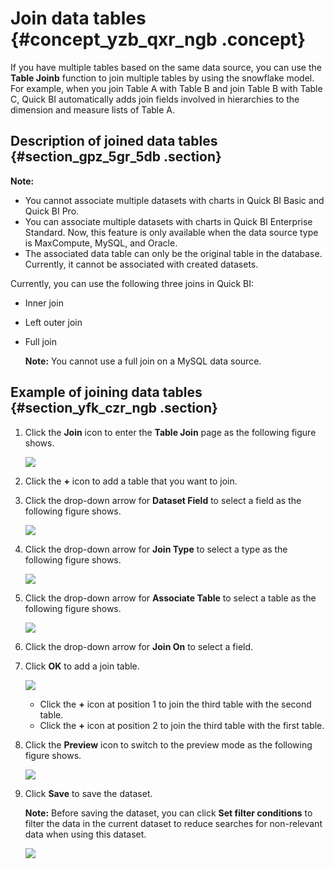 # Join data tables {#concept_yzb_qxr_ngb .concept}

If you have multiple tables based on the same data source, you can use the **Table Joinb** function to join multiple tables by using the snowflake model. For example, when you join Table A with Table B and join Table B with Table C, Quick BI automatically adds join fields involved in hierarchies to the dimension and measure lists of Table A.

## Description of joined data tables {#section_gpz_5gr_5db .section}

**Note:** 

-   You cannot associate multiple datasets with charts in Quick BI Basic and Quick BI Pro.
-   You can associate multiple datasets with charts in Quick BI Enterprise Standard. Now, this feature is only available when the data source type is MaxCompute, MySQL, and Oracle.
-   The associated data table can only be the original table in the database. Currently, it cannot be associated with created datasets.

Currently, you can use the following three joins in Quick BI:

-   Inner join
-   Left outer join
-   Full join

    **Note:** You cannot use a full join on a MySQL data source.


## Example of joining data tables {#section_yfk_czr_ngb .section}

1.  Click the **Join** icon to enter the **Table Join** page as the following figure shows.

    ![](http://static-aliyun-doc.oss-cn-hangzhou.aliyuncs.com/assets/img/116859/155809178137882_en-US.png)

2.  Click the **+** icon to add a table that you want to join.
3.  Click the drop-down arrow for **Dataset Field** to select a field as the following figure shows.

    ![](http://static-aliyun-doc.oss-cn-hangzhou.aliyuncs.com/assets/img/116859/155809178147514_en-US.png)

4.  Click the drop-down arrow for **Join Type** to select a type as the following figure shows.

    ![](http://static-aliyun-doc.oss-cn-hangzhou.aliyuncs.com/assets/img/116859/155809178147515_en-US.png)

5.  Click the drop-down arrow for **Associate Table** to select a table as the following figure shows.

    ![](http://static-aliyun-doc.oss-cn-hangzhou.aliyuncs.com/assets/img/116859/155809178147516_en-US.png)

6.  Click the drop-down arrow for **Join On** to select a field.
7.  Click **OK** to add a join table.

    ![](http://static-aliyun-doc.oss-cn-hangzhou.aliyuncs.com/assets/img/116859/155809178147517_en-US.png)

    -   Click the **+** icon at position 1 to join the third table with the second table.
    -   Click the **+** icon at position 2 to join the third table with the first table.
8.  Click the **Preview** icon to switch to the preview mode as the following figure shows.

    ![](http://static-aliyun-doc.oss-cn-hangzhou.aliyuncs.com/assets/img/116859/155809178137883_en-US.png)

9.  Click **Save** to save the dataset.

    **Note:** Before saving the dataset, you can click **Set filter conditions** to filter the data in the current dataset to reduce searches for non-relevant data when using this dataset.

    ![](http://static-aliyun-doc.oss-cn-hangzhou.aliyuncs.com/assets/img/116859/155809178137886_en-US.png)


